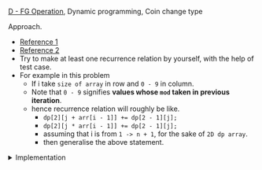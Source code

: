 [D - FG Operation](https://atcoder.jp/contests/abc220/tasks/abc220_d), Dynamic programming, Coin change type

Approach.
  - [Reference 1](https://github.com/mayankdutta/category-wise-problems/blob/main/CSES/README.md)
  - [Reference 2](https://github.com/mayankdutta/category-wise-problems/blob/main/USACO/README.md)
  - Try to make at least one recurrence relation by yourself, with the help of test case.
  - For example in this problem
    - If i take `size of array` in row and `0 - 9` in column.
    - Note that `0 - 9` signifies **values whose `mod` taken in previous iteration**.
    - hence recurrence relation will roughly be like.
      - `dp[2][j + arr[i - 1]] += dp[2 - 1][j];`
      - `dp[2][j * arr[i - 1]] += dp[2 - 1][j];`
      - assuming that i is from `1 -> n + 1`, for the sake of `2D dp array`.
      - then generalise the above statement.

<details>
<summary>Implementation</summary>

````cpp

  ll n;
  cin >> n;
  vector<ll> arr(n);
  for (ll i = 0; i < n; i++)
      cin >> arr[i];

  ll dp[n + 1][10];
  memset(dp, 0, sizeof(dp));
  dp[1][arr[0]] = 1;

  for (int i = 1; i <= n; i++) {
      for (int j = 0; j < 10; j++) {
          dp[i][(j + arr[i - 1]) % 10] += dp[i - 1][j];
          dp[i][(j * arr[i - 1]) % 10] += dp[i - 1][j];
          dp[i][(j + arr[i - 1]) % 10] %= mod;
          dp[i][(j * arr[i - 1]) % 10] %= mod;
      }
  }

  for (int j = 0; j < 10; j++) {
      cout << dp[n][j] << '\n';
  }
  cout << '\n';


 ```
</details>
````
